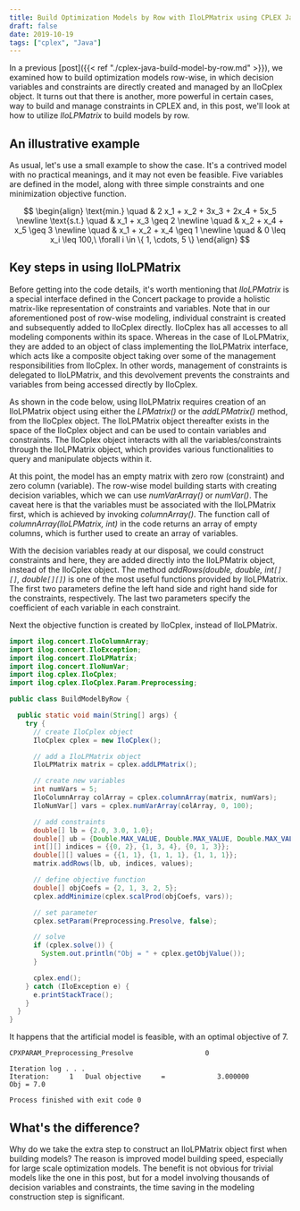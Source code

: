 ```yaml
---
title: Build Optimization Models by Row with IloLPMatrix using CPLEX Java API
draft: false
date: 2019-10-19
tags: ["cplex", "Java"]
---
```


In a previous [post]({{< ref "./cplex-java-build-model-by-row.md" >}}), we examined how to build optimization models row-wise, in which decision variables and constraints are directly created and managed by an IloCplex object.
It turns out that there is another, more powerful in certain cases, way to build and manage constraints in CPLEX and, in this post, we'll look at how to utilize *IloLPMatrix* to build models by row.

## An illustrative example

As usual, let's use a small example to show the case.
It's a contrived model with no practical meanings, and it may not even be feasible.
Five variables are defined in the model, along with three simple constraints and one minimization objective function.

$$
\begin{align}
\text{min.} \quad & 2 x_1 + x_2 + 3x_3 + 2x_4 + 5x_5 \newline
\text{s.t.} \quad & x_1 + x_3 \geq 2 \newline
\quad & x_2 + x_4 + x_5 \geq 3 \newline
\quad & x_1 + x_2 + x_4 \geq 1 \newline
\quad & 0 \leq x_i \leq 100,\ \forall i \in \{ 1, \cdots, 5 \}
\end{align}
$$

## Key steps in using IloLPMatrix

Before getting into the code details, it's worth mentioning that *IloLPMatrix* is a special interface defined in the Concert package to provide a holistic matrix-like representation of constraints and variables.
Note that in our aforementioned post of row-wise modeling, individual constraint is created and subsequently added to IloCplex directly.
IloCplex has all accesses to all modeling components within its space.
Whereas in the case of ILoLPMatrix, they are added to an object of class implementing the IloLPMatrix interface, which acts like a composite object taking over some of the management responsibilities from IloCplex.
In other words, management of constraints is delegated to IloLPMatrix, and this devolvement prevents the constraints and variables from being accessed directly by IloCplex.

As shown in the code below, using IloLPMatrix requires creation of an IloLPMatrix object using either the *LPMatrix()* or the *addLPMatrix()* method, from the IloCplex object. 
The IloLPMatrix object thereafter exists in the space of the IloCplex object and can be used to contain variables and constraints. 
The IloCplex object interacts with all the variables/constraints through the IloLPMatrix object, which provides various functionalities to query and manipulate objects within it.


At this point, the model has an empty matrix with zero row (constraint) and zero column (variable).
The row-wise model building starts with creating decision variables, which we can use *numVarArray()* or *numVar()*.
The caveat here is that the variables must be associated with the IloLPMatrix first, which is achieved by invoking *columnArray()*. 
The function call of *columnArray(IloLPMatrix, int)* in the code returns an array of empty columns, which is further used to create an array of variables.

With the decision variables ready at our disposal, we could construct constraints and here, they are added directly into the IloLPMatrix object, instead of the IloCplex object.
The method *addRows(double, double, int`[][]`, double`[][]`)* is one of the most useful functions provided by IloLPMatrix. 
The first two parameters define the left hand side and right hand side for the constraints, respectively.
The last two parameters specify the coefficient of each variable in each constraint. 

Next the objective function is created by IloCplex, instead of IloLPMatrix. 

```java
import ilog.concert.IloColumnArray;
import ilog.concert.IloException;
import ilog.concert.IloLPMatrix;
import ilog.concert.IloNumVar;
import ilog.cplex.IloCplex;
import ilog.cplex.IloCplex.Param.Preprocessing;

public class BuildModelByRow {

  public static void main(String[] args) {
    try {
      // create IloCplex object
      IloCplex cplex = new IloCplex();

      // add a IloLPMatrix object
      IloLPMatrix matrix = cplex.addLPMatrix();

      // create new variables
      int numVars = 5;
      IloColumnArray colArray = cplex.columnArray(matrix, numVars);
      IloNumVar[] vars = cplex.numVarArray(colArray, 0, 100);

      // add constraints
      double[] lb = {2.0, 3.0, 1.0};
      double[] ub = {Double.MAX_VALUE, Double.MAX_VALUE, Double.MAX_VALUE};
      int[][] indices = {{0, 2}, {1, 3, 4}, {0, 1, 3}};
      double[][] values = {{1, 1}, {1, 1, 1}, {1, 1, 1}};
      matrix.addRows(lb, ub, indices, values);

      // define objective function
      double[] objCoefs = {2, 1, 3, 2, 5};
      cplex.addMinimize(cplex.scalProd(objCoefs, vars));

      // set parameter
      cplex.setParam(Preprocessing.Presolve, false);

      // solve
      if (cplex.solve()) {
        System.out.println("Obj = " + cplex.getObjValue());
      }

      cplex.end();
    } catch (IloException e) {
      e.printStackTrace();
    }
  }
}
```

It happens that the artificial model is feasible, with an optimal objective of 7.

```log
CPXPARAM_Preprocessing_Presolve                  0

Iteration log . . .
Iteration:     1   Dual objective     =             3.000000
Obj = 7.0

Process finished with exit code 0
```

## What's the difference?

Why do we take the extra step to construct an IloLPMatrix object first when building models?
The reason is improved model building speed, especially for large scale optimization models.
The benefit is not obvious for trivial models like the one in this post, but for a model involving thousands of decision variables and constraints, the time saving in the modeling construction step is significant. 